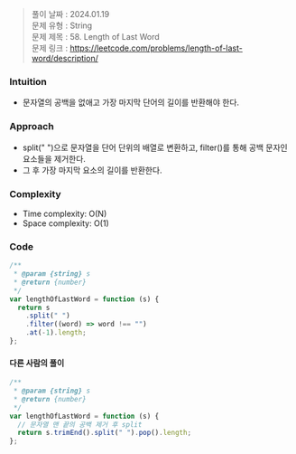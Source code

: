 > 풀이 날짜 : 2024.01.19  
> 문제 유형 : String  
> 문제 제목 : 58. Length of Last Word  
> 문제 링크 : https://leetcode.com/problems/length-of-last-word/description/

### Intuition

- 문자열의 공백을 없애고 가장 마지막 단어의 길이를 반환해야 한다.

### Approach

- split(" ")으로 문자열을 단어 단위의 배열로 변환하고, filter()를 통해 공백 문자인 요소들을 제거한다.
- 그 후 가장 마지막 요소의 길이를 반환한다.

### Complexity

- Time complexity: O(N)
- Space complexity: O(1)

### Code

```js
/**
 * @param {string} s
 * @return {number}
 */
var lengthOfLastWord = function (s) {
  return s
    .split(" ")
    .filter((word) => word !== "")
    .at(-1).length;
};
```

#### 다른 사람의 풀이

```js
/**
 * @param {string} s
 * @return {number}
 */
var lengthOfLastWord = function (s) {
  // 문자열 맨 끝의 공백 제거 후 split
  return s.trimEnd().split(" ").pop().length;
};
```

